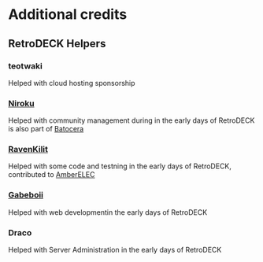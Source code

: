 # Additional credits

## RetroDECK Helpers

### teotwaki
Helped with cloud hosting sponsorship

### [Niroku](https://github.com/Hew-ux)
Helped with community management during in the early days of RetroDECK is also part of [Batocera](https://batocera.org/)

### [RavenKilit](https://github.com/RavenKilit)
Helped with some code and testning in the early days of RetroDECK, contributed to [AmberELEC](https://amberelec.org/)

### [Gabeboii](https://github.com/gabeeeboii)
Helped with web developmentin the early days of RetroDECK

### Draco
Helped with Server Administration in the early days of RetroDECK
